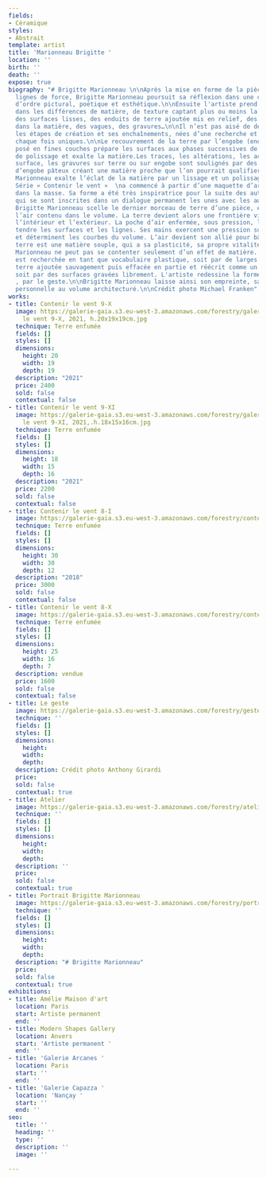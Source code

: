 ```yaml
---
fields:
- Céramique
styles:
- Abstrait
template: artist
title: 'Marionneau Brigitte '
location: ''
birth: ''
death: ''
expose: true
biography: "# Brigitte Marionneau \n\nAprès la mise en forme de la pièce dans ses
  lignes de force, Brigitte Marionneau poursuit sa réflexion dans une composition
  d’ordre pictural, poétique et esthétique.\n\nEnsuite l'artiste prend des décisions
  dans les différences de matière, de texture captant plus ou moins la lumière. S’opposent
  des surfaces lisses, des enduits de terre ajoutée mis en relief, des inégalités
  dans la matière, des vagues, des gravures…\n\nIl n’est pas aisé de décrire minutieusement
  les étapes de création et ses enchaînements, nées d’une recherche et d’une intention
  chaque fois uniques.\n\nLe recouvrement de la terre par l’engobe (enduit terreux)
  posé en fines couches prépare les surfaces aux phases successives de lissage et
  de polissage et exalte la matière.Les traces, les altérations, les accidents de
  surface, les gravures sur terre ou sur engobe sont soulignés par des balayages successifs
  d’engobe pâteux créant une matière proche que l’on pourrait qualifier d’épiderme.\n\nBrigitte
  Marionneau exalte l’éclat de la matière par un lissage et un polissage minutieux.\n\nLa
  Série « Contenir le vent »  \na commencé à partir d’une maquette d’argile façonnée
  dans la masse. Sa forme a été très inspiratrice pour la suite des autres pièces,
  qui se sont inscrites dans un dialogue permanent les unes avec les autres.\n\nLorsque
  Brigitte Marionneau scelle le dernier morceau de terre d’une pièce, elle enferme
  l’air contenu dans le volume. La terre devient alors une frontière vivante entre
  l’intérieur et l’extérieur. La poche d’air enfermée, sous pression, lui permet de
  tendre les surfaces et les lignes. Ses mains exercent une pression sur les parois
  et déterminent les courbes du volume. L’air devient son allié pour bâtir.\n\nLa
  terre est une matière souple, qui a sa plasticité, sa propre vitalité. Brigitte
  Marionneau ne peut pas se contenter seulement d’un effet de matière. La texture
  est recherchée en tant que vocabulaire plastique, soit par de larges enduits de
  terre ajoutée sauvagement puis effacée en partie et réécrit comme un palimpseste,
  soit par des surfaces gravées librement. L'artiste redessine la forme par le trait
  , par le geste.\n\nBrigitte Marionneau laisse ainsi son empreinte, sa cartographie
  personnelle au volume architecturé.\n\nCrédit photo Michael Franken"
works:
- title: Contenir le vent 9-X
  image: https://galerie-gaia.s3.eu-west-3.amazonaws.com/forestry/galerie-gaia-marionneau-Contenir
    le vent 9-X, 2021, h.20x19x19cm.jpg
  technique: Terre enfumée
  fields: []
  styles: []
  dimensions:
    height: 20
    width: 19
    depth: 19
  description: "2021"
  price: 2400
  sold: false
  contextual: false
- title: Contenir le vent 9-XI
  image: https://galerie-gaia.s3.eu-west-3.amazonaws.com/forestry/galerie-gaia-marionneau-contenir
    le vent 9-XI, 2021,.h.18x15x16cm.jpg
  technique: Terre enfumée
  fields: []
  styles: []
  dimensions:
    height: 18
    width: 15
    depth: 16
  description: "2021"
  price: 2200
  sold: false
  contextual: false
- title: Contenir le vent 8-I
  image: https://galerie-gaia.s3.eu-west-3.amazonaws.com/forestry/contenir-le-vent-8-i-2018-h-30x30x12cm-credit-photo-pascal-vangysel.jpg
  technique: Terre enfumée
  fields: []
  styles: []
  dimensions:
    height: 30
    width: 30
    depth: 12
  description: "2018"
  price: 3000
  sold: false
  contextual: false
- title: Contenir le vent 8-X
  image: https://galerie-gaia.s3.eu-west-3.amazonaws.com/forestry/contenir-le-vent-8-x-2019-h-25x15x7cm-credit-photo-michael-franken.jpg
  technique: Terre enfumée
  fields: []
  styles: []
  dimensions:
    height: 25
    width: 16
    depth: 7
  description: vendue
  price: 1600
  sold: false
  contextual: false
- title: Le geste
  image: https://galerie-gaia.s3.eu-west-3.amazonaws.com/forestry/geste-credit-photo-anthony-girardi.jpg
  technique: ''
  fields: []
  styles: []
  dimensions:
    height: 
    width: 
    depth: 
  description: Crédit photo Anthony Girardi
  price: 
  sold: false
  contextual: true
- title: Atelier
  image: https://galerie-gaia.s3.eu-west-3.amazonaws.com/forestry/atelier-brigitte-marionneau-credit-photo-michael-franken.jpg
  technique: ''
  fields: []
  styles: []
  dimensions:
    height: 
    width: 
    depth: 
  description: ''
  price: 
  sold: false
  contextual: true
- title: Portrait Brigitte Marionneau
  image: https://galerie-gaia.s3.eu-west-3.amazonaws.com/forestry/portrait-brigitte-marionneau.JPG
  technique: ''
  fields: []
  styles: []
  dimensions:
    height: 
    width: 
    depth: 
  description: "# Brigitte Marionneau"
  price: 
  sold: false
  contextual: true
exhibitions:
- title: Amélie Maison d'art
  location: Paris
  start: Artiste permanent
  end: ''
- title: Modern Shapes Gallery
  location: Anvers
  start: 'Artiste permanent '
  end: ''
- title: 'Galerie Arcanes '
  location: Paris
  start: ''
  end: ''
- title: 'Galerie Capazza '
  location: 'Nançay '
  start: ''
  end: ''
seo:
  title: ''
  heading: ''
  type: ''
  description: ''
  image: ''

---
```

